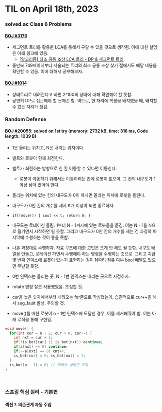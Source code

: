 # **TIL on April 18th, 2023**

### solved.ac Class 6 Problems
#### [BOJ #3176](../../../Problem%20Solving/boj/solvedac/3176-04-18-2023.cpp)
* 세그먼트 트리를 활용한 LCA를 통해서 구할 수 있을 것으로 생각됨. 이에 대한 설명은 아래 링크에 있음.
  - [[알고리즘] 최소 공통 조상 LCA 트리 - DP & 세그먼트 트리](https://loosie.tistory.com/m/364)
* 종만북 749페이지부터 서술되는 트리의 최소 공통 조상 찾기 절에서도 해당 내용을 확인할 수 있음. 이에 대해서 공부해보자.

#### [BOJ #1014](../../../Problem%20Solving/boj/solvedac/1014-04-18-2023.cpp)
* 상태트리로 내려간다고 하면 2^100의 상태에 대해 확인해야 할 듯함.
* 당연히 DP로 접근해야 할 문제긴 함. 역으로, 한 자리에 학생을 배치했을 때, 배치할 수 없는 자리가 생김.

### Random Defense
#### [BOJ #20055](../../../Problem%20Solving/boj/random%20defense/20055-04-18-2023.cpp): solved on 1st try (memory: 2732 kB, time: 316 ms, Code length: 1039 B)
* 1은 올리는 위치고, N은 내리는 위치이다.
* 벨트와 로봇이 함께 회전한다.
* 벨트가 회전하는 방향으로 한 칸 이동할 수 있다면 이동한다.
  - 로봇이 이동하기 위해서는 이동하려는 칸에 로봇이 없으며, 그 칸의 내구도가 1이상 남아 있어야 한다.
* 올리는 위치에 있는 칸의 내구도가 0이 아니면 올리는 위치에 로봇을 올린다.
* 내구도가 0인 칸의 개수를 세서 K개 이상이 되면 종료하자.

* `if(!move()) { cout << t; return 0; }`

* 내구도는 로테이션 돌림. 1부터 N - 1까지에 있는 로봇들을 옮김. 이는 N - 1을 N으로 옮기면서 시작하면 될 듯함. 그리고 내구도가 0인 칸의 개수를 세는 건 과정의 마지막에 수행하는 것이 좋을 듯함.
* 나온 과정대로 수행하자. 자료 구조에 대한 고민은 크게 안 해도 될 듯함. 내구도 배열을 만들고, 로테이션 하면서 수행해야 하는 명령을 수행하는 것으로. 그리고 지금 몇 번째 인덱스에 로봇이 있는지 표현하는 길이 N짜리 점유 여부 bool 배열도 있으면 무난할 듯함.

* 0번 인덱스는 올리는 곳, N - 1번 인덱스는 내리는 곳으로 지정하자.

* rotate 명령 잘못 사용했었음. 조심할 것.
* cur을 높은 숫자에서부터 내려오는 for문으로 작성했는데, 습관적으로 cur++을 해서 seg_fault 발생. 주의할 것.

* move()를 마친 로봇이 n - 1번 인덱스에 도달한 경우, 이를 제거해줘야 함. 이는 아래 로직을 통해 구현됨.

```cpp
void move() {
  for(int cur = n - 2; cur > 0; cur--) {
    int nxt = cur + 1;
    if(!is_bot[cur] || is_bot[nxt]) continue;
    if(a[nxt] == 0) continue;
    if(--a[nxt] == 0) cnt++;
    is_bot[cur] = 0; is_bot[nxt] = 1;
  }
  is_bot[n - 1] = 0; // 위에서 설명한 로직.
}
```

<br>

### 스프링 핵심 원리 - 기본편
#### 섹션 7. 의존관계 자동 주입